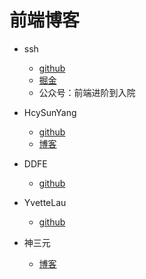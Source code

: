 # 前端博客

- ssh
  - [github]( https://github.com/sl1673495/notes/issues)
  - [掘金](https://juejin.cn/user/2330620350708823/posts)
  - 公众号：前端进阶到入院

- HcySunYang
  - [github](https://github.com/HcySunYang)
  - [博客](http://hcysun.me/)

- DDFE
  - [github](https://github.com/DDFE/DDFE-blog/issues)

- YvetteLau
  - [github](https://github.com/YvetteLau/Blog)

- 神三元
  - [博客](https://sanyuan0704.top/my_blog/)